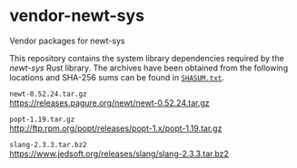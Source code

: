 # vendor-newt-sys

Vendor packages for newt-sys

This repository contains the system library dependencies required by the
_newt-sys_ Rust library. The archives have been obtained from the following
locations and SHA-256 sums can be found in [`SHASUM.txt`].

`newt-0.52.24.tar.gz`  
https://releases.pagure.org/newt/newt-0.52.24.tar.gz

`popt-1.19.tar.gz`  
http://ftp.rpm.org/popt/releases/popt-1.x/popt-1.19.tar.gz

`slang-2.3.3.tar.bz2`  
https://www.jedsoft.org/releases/slang/slang-2.3.3.tar.bz2

[`SHASUM.txt`]: https://github.com/rtgill82/vendor-newt-sys/blob/rev4/SHASUM.txt
